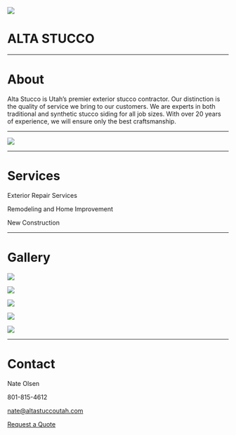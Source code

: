![](https://hlx.blob.core.windows.net/external/2869f6d603f9349cfed87febc5fa0cdb5a10b2e8#image.jpeg)

# ALTA STUCCO



---

# About

Alta Stucco is Utah’s premier exterior stucco contractor. Our distinction is the quality of service we bring to our customers. We are experts in both traditional and synthetic stucco siding for all job sizes. With over 20 years of experience, we will ensure only the best craftsmanship. 

---

![](https://hlx.blob.core.windows.net/external/9d6addf7a06813e3f62d8fbac65577a4856e9fe3#image.jpeg)

---

# Services 

 

Exterior Repair Services

Remodeling and Home Improvement

New Construction





---



# Gallery

![](https://hlx.blob.core.windows.net/external/ea1a86bd4a1e126e8a9ffcfdbf23c5039f19b948#image.jpeg)

![](https://hlx.blob.core.windows.net/external/0f0da3ee55f3cf8f18477c7da9df9c50cab5f3c6#image.jpeg)

![](https://hlx.blob.core.windows.net/external/0b003f32eaf4037f8cc1ada6332482b0b72c8fee#image.jpeg)

![](https://hlx.blob.core.windows.net/external/d3fe37cadd339dc6d01e88e174b53671589a8ee2#image.jpeg)

![](https://hlx.blob.core.windows.net/external/35e0375ff95a06f299769165adbec5766c414e90#image.jpeg)

---



# Contact



Nate Olsen

801-815-4612

[nate@altastuccoutah.com](mailto:nate@altastuccoutah.com)

[Request a Quote](https://forms.gle/GnpeFcHPgLX6HJNV8)








